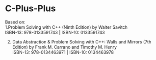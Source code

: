 # C-Plus-Plus

Based on:  
1.Problem Solving with C++ (Ninth Edition) by Walter Savitch  
  ISBN-13: 978-0133591743 | ISBN-10: 0133591743  

2. Data Abstraction & Problem Solving with C++: Walls and Mirrors (7th Edition) by Frank M. Carrano and‎ Timothy M. Henry  
  ISBN-13: 978-0134463971 | ISBN-10: 0134463978  
